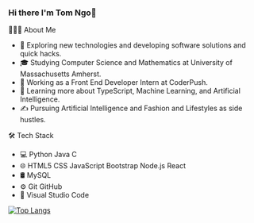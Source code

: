 ### Hi there I'm Tom Ngo👋

<!--
**TomNgo03/TomNgo03** is a ✨ _special_ ✨ repository because its `README.md` (this file) appears on your GitHub profile.

Here are some ideas to get you started:
-->
👨🏻‍💻  About Me

- 🤔   Exploring new technologies and developing software solutions and quick hacks.
- 🎓   Studying Computer Science and Mathematics at University of Massachusetts Amherst.
- 💼   Working as a Front End Developer Intern at CoderPush.
- 🌱   Learning more about TypeScript, Machine Learning, and Artificial Intelligence.
- ✍️   Pursuing Artificial Intelligence and Fashion and Lifestyles as side hustles.


🛠  Tech Stack

- 💻   Python Java C
- 🌐   HTML5 CSS JavaScript Bootstrap Node.js React
- 🛢   MySQL
- ⚙️   Git GitHub
- 🔧   Visual Studio Code
<!-- - 🔭 I’m currently working on ...
- 🌱 I’m currently learning ...
- 👯 I’m looking to collaborate on ...
- 🤔 I’m looking for help with ...
- 💬 Ask me about ...
- 📫 How to reach me: ...
- 😄 Pronouns: ...
- ⚡ Fun fact: ... -->

[![Top Langs](https://github-readme-stats.vercel.app/api?username=saifurrahman1193&theme=algolia&show_icons=true)](https://github.com/saifurrahman1193)
